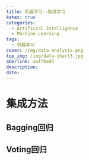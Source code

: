 ```yaml
---
title: 机器学习--集成学习
katex: true
categories:
  - Artificial Intelligence
  - Machine Learning
tags:
  - 机器学习
cover: /img/data-analysis.png
top_img: /img/data-chart3.jpg
abbrlink: aaff9a95
description:
date:
---
```




# 集成方法

## Bagging回归

## Voting回归
